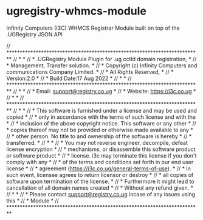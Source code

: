# ugregistry-whmcs-module
Infinity Computers (I3C) WHMCS Registrar Module built on top of the .UGRegistry JSON API

// *************************************************************************
// *                                                                       *
// * .UGRegistry Module Plugin for .ug cctld domain registration,          *
// * Management, Transfer solution.                                        *
// * Copyright (c) Infinity Computers and communications Company Limited.  *
// * All Rights Reserved,                                                  *
// * Version:2.0                                                           *
// * Build Date:17 Aug 2022                                                *
// *                                                                       *
// *************************************************************************
// *                                                                       *
// * Email: support@registry.co.ug                                         *
// * Website: https://i3c.co.ug                                            *
// *                                                                       *
// *************************************************************************
// *                                                                       *
// * This software is furnished under a license and may be used and copied *
// * only  in  accordance  with  the  terms  of such  license and with the *
// * inclusion of the above copyright notice.  This software  or any other *
// * copies thereof may not be provided or otherwise made available to any *
// * other person.  No title to and  ownership of the  software is  hereby *
// * transferred.                                                          *
// *                                                                       *
// * You may not reverse  engineer, decompile, defeat  license  encryption *
// * mechanisms, or  disassemble this software product or software product *
// * license.  i3c may terminate this license if you don't comply with any *
// * of the terms and conditions set forth in our end user license         *
// * agreement (https://i3c.co.ug/general-terms-of-use).                   *
// * In such event,  licensee  agrees to return licensor  or destroy       *
// * all copies of software upon termination of the license.               *
// * Furthermore it might lead to cancellation of all domain names created *
// * Without any refund given.                                             *
// *                                                                       *
// * Please contact support@registry.co.ug incase of any issues using this *
// * Module                                                                *
// *************************************************************************
